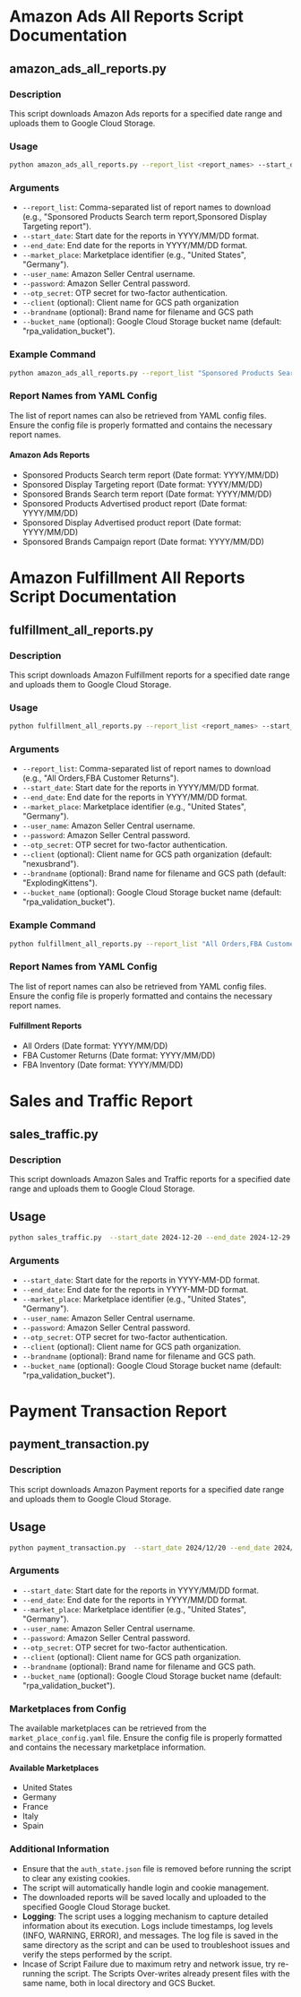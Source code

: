 # Amazon Ads All Reports Script Documentation

## amazon_ads_all_reports.py

### Description
This script downloads Amazon Ads reports for a specified date range and uploads them to Google Cloud Storage.

### Usage
```bash
python amazon_ads_all_reports.py --report_list <report_names> --start_date <start_date> --end_date <end_date> --market_place <market_place> --user_name <user_name> --password <password> --otp_secret <otp_secret> --client <client> --brandname <brandname> --bucket_name <bucket_name>
```

### Arguments
- `--report_list`: Comma-separated list of report names to download (e.g., "Sponsored Products Search term report,Sponsored Display Targeting report").
- `--start_date`: Start date for the reports in YYYY/MM/DD format.
- `--end_date`: End date for the reports in YYYY/MM/DD format.
- `--market_place`: Marketplace identifier (e.g., "United States", "Germany").
- `--user_name`: Amazon Seller Central username.
- `--password`: Amazon Seller Central password.
- `--otp_secret`: OTP secret for two-factor authentication.
- `--client` (optional): Client name for GCS path organization 
- `--brandname` (optional): Brand name for filename and GCS path 
- `--bucket_name` (optional): Google Cloud Storage bucket name (default: "rpa_validation_bucket").

### Example Command
```bash
python amazon_ads_all_reports.py --report_list "Sponsored Products Search term report,Sponsored Display Targeting report" --start_date "2023/01/01" --end_date "2023/01/31" --market_place "United States" --user_name "client_username" --password "client_password" --otp_secret "otp_secret" --client "client_name" --brand_name "brand_name"
```

### Report Names from YAML Config
The list of report names can also be retrieved from YAML config files. Ensure the config file is properly formatted and contains the necessary report names.

#### Amazon Ads Reports
- Sponsored Products Search term report (Date format: YYYY/MM/DD)
- Sponsored Display Targeting report (Date format: YYYY/MM/DD)
- Sponsored Brands Search term report (Date format: YYYY/MM/DD)
- Sponsored Products Advertised product report (Date format: YYYY/MM/DD)
- Sponsored Display Advertised product report (Date format: YYYY/MM/DD)
- Sponsored Brands Campaign report (Date format: YYYY/MM/DD)



# Amazon Fulfillment All Reports Script Documentation

## fulfillment_all_reports.py

### Description
This script downloads Amazon Fulfillment reports for a specified date range and uploads them to Google Cloud Storage.

### Usage
```bash
python fulfillment_all_reports.py --report_list <report_names> --start_date <start_date> --end_date <end_date> --market_place <market_place> --user_name <user_name> --password <password> --otp_secret <otp_secret> --client <client> --brandname <brandname> --bucket_name <bucket_name>
```

### Arguments
- `--report_list`: Comma-separated list of report names to download (e.g., "All Orders,FBA Customer Returns").
- `--start_date`: Start date for the reports in YYYY/MM/DD format.
- `--end_date`: End date for the reports in YYYY/MM/DD format.
- `--market_place`: Marketplace identifier (e.g., "United States", "Germany").
- `--user_name`: Amazon Seller Central username.
- `--password`: Amazon Seller Central password.
- `--otp_secret`: OTP secret for two-factor authentication.
- `--client` (optional): Client name for GCS path organization (default: "nexusbrand").
- `--brandname` (optional): Brand name for filename and GCS path (default: "ExplodingKittens").
- `--bucket_name` (optional): Google Cloud Storage bucket name (default: "rpa_validation_bucket").

### Example Command
```bash
python fulfillment_all_reports.py --report_list "All Orders,FBA Customer Returns" --start_date "2023/01/01" --end_date "2023/01/31" --market_place "United States" --user_name "client_username" --password "client_password" --otp_secret "otp_secret"
```

### Report Names from YAML Config
The list of report names can also be retrieved from YAML config files. Ensure the config file is properly formatted and contains the necessary report names.

#### Fulfillment Reports
- All Orders (Date format: YYYY/MM/DD)
- FBA Customer Returns (Date format: YYYY/MM/DD)
- FBA Inventory (Date format: YYYY/MM/DD)


# Sales and Traffic Report

## sales_traffic.py

### Description
This script downloads Amazon Sales and Traffic reports for a specified date range and uploads them to Google Cloud Storage.

## Usage
```bash
python sales_traffic.py  --start_date 2024-12-20 --end_date 2024-12-29 --market_place 'Italy' --user_name 'client_username' --password 'client_password' --otp_secret 'otp_secret'
```

### Arguments
- `--start_date`: Start date for the reports in YYYY-MM-DD format.
- `--end_date`: End date for the reports in YYYY-MM-DD format.
- `--market_place`: Marketplace identifier (e.g., "United States", "Germany").
- `--user_name`: Amazon Seller Central username.
- `--password`: Amazon Seller Central password.
- `--otp_secret`: OTP secret for two-factor authentication.
- `--client` (optional): Client name for GCS path organization.
- `--brandname` (optional): Brand name for filename and GCS path.
- `--bucket_name` (optional): Google Cloud Storage bucket name (default: "rpa_validation_bucket").


# Payment Transaction Report

## payment_transaction.py

### Description
This script downloads Amazon Payment reports for a specified date range and uploads them to Google Cloud Storage.

## Usage
```bash
python payment_transaction.py  --start_date 2024/12/20 --end_date 2024/12/29 --market_place 'Italy' --user_name 'client_username' --password 'client_password' --otp_secret 'otp_secret'
```

### Arguments
- `--start_date`: Start date for the reports in YYYY/MM/DD format.
- `--end_date`: End date for the reports in YYYY/MM/DD format.
- `--market_place`: Marketplace identifier (e.g., "United States", "Germany").
- `--user_name`: Amazon Seller Central username.
- `--password`: Amazon Seller Central password.
- `--otp_secret`: OTP secret for two-factor authentication.
- `--client` (optional): Client name for GCS path organization. 
- `--brandname` (optional): Brand name for filename and GCS path.
- `--bucket_name` (optional): Google Cloud Storage bucket name (default: "rpa_validation_bucket").

### Marketplaces from Config
The available marketplaces can be retrieved from the `market_place_config.yaml` file. Ensure the config file is properly formatted and contains the necessary marketplace information.

#### Available Marketplaces
- United States
- Germany
- France
- Italy
- Spain

### Additional Information
- Ensure that the `auth_state.json` file is removed before running the script to clear any existing cookies.
- The script will automatically handle login and cookie management.
- The downloaded reports will be saved locally and uploaded to the specified Google Cloud Storage bucket.
- **Logging**: The script uses a logging mechanism to capture detailed information about its execution. Logs include timestamps, log levels (INFO, WARNING, ERROR), and messages. The log file is saved in the same directory as the script and can be used to troubleshoot issues and verify the steps performed by the script.
- Incase of Script Failure due to maximum retry and network issue, try re-running the script. The Scripts Over-writes already present files with the same name, both in local directory and GCS Bucket.